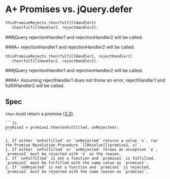 # A+ Promises vs. jQuery.defer

```JavaScript
thisPromiseRejects.then(fulfillHandler1)
  .then(fulfillHandler2, rejectHandler2);
```

###jQuery
rejectionHandler1 and rejectionHandler2 will be called.

###A+
rejectionHandler1 and rejectionHandler2 will be called.


```JavaScript
thisPromiseRejects.then(fulfillHandler1, rejectHandler1)
  .then(fulfillHandler2, rejectHandler2);
```

###jQuery
rejectionHandler1 and rejectionHandler2 will be called.

###A+
Assuming rejectHandler1 does not throw an error, rejectHandler1 and fulfillHandler2 will be called.


## Spec
`then` must return a promise [[3.3](#notes)].

    ```js
    promise2 = promise1.then(onFulfilled, onRejected);
    ```

    1. If either `onFulfilled` or `onRejected` returns a value `x`, run the Promise Resolution Procedure `[[Resolve]](promise2, x)`.
    1. If either `onFulfilled` or `onRejected` throws an exception `e`, `promise2` must be rejected with `e` as the reason.
    1. If `onFulfilled` is not a function and `promise1` is fulfilled, `promise2` must be fulfilled with the same value as `promise1`.
    1. If `onRejected` is not a function and `promise1` is rejected, `promise2` must be rejected with the same reason as `promise1`.
